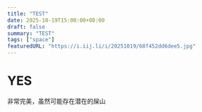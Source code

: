 ```yaml
---
title: "TEST"
date: 2025-10-19T15:00:00+08:00
draft: false
summary: "TEST"
tags: ["space"]
featuredURL: "https://i.iij.li/i/20251019/68f452dd6dee5.jpg"
---
```


# YES
非常完美，虽然可能存在潜在的屎山